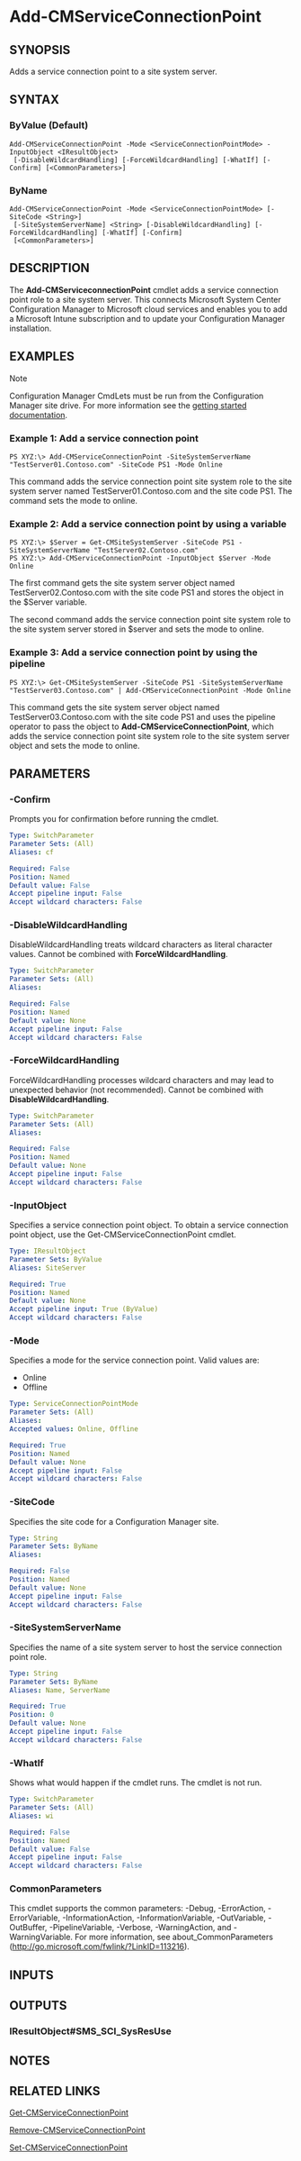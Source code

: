 ﻿---
external help file: AdminUI.PS.HS.dll-Help.xml
ms.assetid: 7889D303-FEA2-4E63-9189-A71C4D77FCF7
online version: https://go.microsoft.com/fwlink/?linkid=833751
schema: 2.0.0
---

# Add-CMServiceConnectionPoint

## SYNOPSIS
Adds a service connection point to a site system server.

## SYNTAX

### ByValue (Default)
```
Add-CMServiceConnectionPoint -Mode <ServiceConnectionPointMode> -InputObject <IResultObject>
 [-DisableWildcardHandling] [-ForceWildcardHandling] [-WhatIf] [-Confirm] [<CommonParameters>]
```

### ByName
```
Add-CMServiceConnectionPoint -Mode <ServiceConnectionPointMode> [-SiteCode <String>]
 [-SiteSystemServerName] <String> [-DisableWildcardHandling] [-ForceWildcardHandling] [-WhatIf] [-Confirm]
 [<CommonParameters>]
```

## DESCRIPTION
The **Add-CMServiceconnectionPoint** cmdlet adds a service connection point role to a site system server.
This connects Microsoft System Center Configuration Manager to Microsoft cloud services and enables you to add a Microsoft Intune subscription and to update your Configuration Manager installation.

## EXAMPLES

> [!NOTE]
> Configuration Manager CmdLets must be run from the Configuration Manager site drive.  For more information see the [getting started documentation](https://docs.microsoft.com/en-us/powershell/sccm/overview).


### Example 1: Add a service connection point
```
PS XYZ:\> Add-CMServiceConnectionPoint -SiteSystemServerName "TestServer01.Contoso.com" -SiteCode PS1 -Mode Online
```

This command adds the service connection point site system role to the site system server named TestServer01.Contoso.com and the site code PS1.
The command sets the mode to online.

### Example 2: Add a service connection point by using a variable
```
PS XYZ:\> $Server = Get-CMSiteSystemServer -SiteCode PS1 -SiteSystemServerName "TestServer02.Contoso.com"
PS XYZ:\> Add-CMServiceConnectionPoint -InputObject $Server -Mode Online
```

The first command gets the site system server object named TestServer02.Contoso.com with the site code PS1 and stores the object in the $Server variable.

The second command adds the service connection point site system role to the site system server stored in $server and sets the mode to online.

### Example 3: Add a service connection point by using the pipeline
```
PS XYZ:\> Get-CMSiteSystemServer -SiteCode PS1 -SiteSystemServerName "TestServer03.Contoso.com" | Add-CMServiceConnectionPoint -Mode Online
```

This command gets the site system server object named TestServer03.Contoso.com with the site code PS1 and uses the pipeline operator to pass the object to **Add-CMServiceConnectionPoint**, which adds the service connection point site system role to the site system server object and sets the mode to online.

## PARAMETERS

### -Confirm
Prompts you for confirmation before running the cmdlet.

```yaml
Type: SwitchParameter
Parameter Sets: (All)
Aliases: cf

Required: False
Position: Named
Default value: False
Accept pipeline input: False
Accept wildcard characters: False
```

### -DisableWildcardHandling
DisableWildcardHandling treats wildcard characters as literal character values. Cannot be combined with **ForceWildcardHandling**.

```yaml
Type: SwitchParameter
Parameter Sets: (All)
Aliases: 

Required: False
Position: Named
Default value: None
Accept pipeline input: False
Accept wildcard characters: False
```

### -ForceWildcardHandling
ForceWildcardHandling processes wildcard characters and may lead to unexpected behavior (not recommended). Cannot be combined with **DisableWildcardHandling**.

```yaml
Type: SwitchParameter
Parameter Sets: (All)
Aliases: 

Required: False
Position: Named
Default value: None
Accept pipeline input: False
Accept wildcard characters: False
```

### -InputObject
Specifies a service connection point object.
To obtain a service connection point object, use the Get-CMServiceConnectionPoint cmdlet.

```yaml
Type: IResultObject
Parameter Sets: ByValue
Aliases: SiteServer

Required: True
Position: Named
Default value: None
Accept pipeline input: True (ByValue)
Accept wildcard characters: False
```

### -Mode
Specifies a mode for the service connection point.
Valid values are: 

- Online
- Offline

```yaml
Type: ServiceConnectionPointMode
Parameter Sets: (All)
Aliases: 
Accepted values: Online, Offline

Required: True
Position: Named
Default value: None
Accept pipeline input: False
Accept wildcard characters: False
```

### -SiteCode
Specifies the site code for a Configuration Manager site.

```yaml
Type: String
Parameter Sets: ByName
Aliases: 

Required: False
Position: Named
Default value: None
Accept pipeline input: False
Accept wildcard characters: False
```

### -SiteSystemServerName
Specifies the name of a site system server to host the service connection point role.

```yaml
Type: String
Parameter Sets: ByName
Aliases: Name, ServerName

Required: True
Position: 0
Default value: None
Accept pipeline input: False
Accept wildcard characters: False
```

### -WhatIf
Shows what would happen if the cmdlet runs.
The cmdlet is not run.

```yaml
Type: SwitchParameter
Parameter Sets: (All)
Aliases: wi

Required: False
Position: Named
Default value: False
Accept pipeline input: False
Accept wildcard characters: False
```

### CommonParameters
This cmdlet supports the common parameters: -Debug, -ErrorAction, -ErrorVariable, -InformationAction, -InformationVariable, -OutVariable, -OutBuffer, -PipelineVariable, -Verbose, -WarningAction, and -WarningVariable. For more information, see about_CommonParameters (http://go.microsoft.com/fwlink/?LinkID=113216).

## INPUTS

## OUTPUTS

### IResultObject#SMS_SCI_SysResUse

## NOTES

## RELATED LINKS

[Get-CMServiceConnectionPoint](Get-CMServiceConnectionPoint.md)

[Remove-CMServiceConnectionPoint](Remove-CMServiceConnectionPoint.md)

[Set-CMServiceConnectionPoint](Set-CMServiceConnectionPoint.md)


